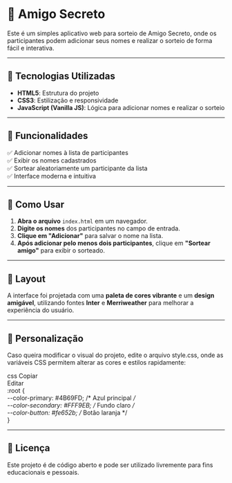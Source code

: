 # 🎁 Amigo Secreto  

Este é um simples aplicativo web para sorteio de Amigo Secreto, onde os participantes podem adicionar seus nomes e realizar o sorteio de forma fácil e interativa.  

---

## 📌 Tecnologias Utilizadas  

- **HTML5**: Estrutura do projeto  
- **CSS3**: Estilização e responsividade  
- **JavaScript (Vanilla JS)**: Lógica para adicionar nomes e realizar o sorteio  

---

## 🎯 Funcionalidades  
✅ Adicionar nomes à lista de participantes  
✅ Exibir os nomes cadastrados  
✅ Sortear aleatoriamente um participante da lista  
✅ Interface moderna e intuitiva  

---

## 🚀 Como Usar  

1. **Abra o arquivo** `index.html` em um navegador.  
2. **Digite os nomes** dos participantes no campo de entrada.  
3. **Clique em "Adicionar"** para salvar o nome na lista.  
4. **Após adicionar pelo menos dois participantes**, clique em **"Sortear amigo"** para exibir o sorteado.  

---

## 🎨 Layout  

A interface foi projetada com uma **paleta de cores vibrante** e um **design amigável**, utilizando fontes **Inter** e **Merriweather** para melhorar a experiência do usuário.  

---
 
## 🔧 Personalização
Caso queira modificar o visual do projeto, edite o arquivo style.css, onde as variáveis CSS permitem alterar as cores e estilos rapidamente:

css
Copiar  
Editar  
:root {  
    --color-primary: #4B69FD;   /* Azul principal */  
    --color-secondary: #FFF9EB; /* Fundo claro */  
    --color-button: #fe652b;    /* Botão laranja */  
}  

---

## 📜 Licença
Este projeto é de código aberto e pode ser utilizado livremente para fins educacionais e pessoais.
